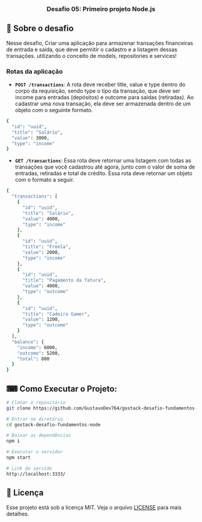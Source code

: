 <h3 align="center">
  Desafio 05: Primeiro projeto Node.js
</h3>

## :rocket: Sobre o desafio

Nesse desafio, Criar uma aplicação para armazenar transações financeiras de entrada e saída, que deve permitir o cadastro e a listagem dessas transações. utilizando o conceito de models, repositories e services!

### Rotas da aplicação

- **`POST /transactions`**: A rota deve receber title, value e type dentro do corpo da requisição, sendo type o tipo da transação, que deve ser income para entradas (depósitos) e outcome para saídas (retiradas). Ao cadastrar uma nova transação, ela deve ser armazenada dentro de um objeto com o seguinte formato.

```bash
{
  "id": "uuid",
  "title": "Salário",
  "value": 3000,
  "type": "income"
}

```


- **`GET /transactions`**: Essa rota deve retornar uma listagem com todas as transações que você cadastrou até agora, junto com o valor de soma de entradas, retiradas e total de crédito. Essa rota deve retornar um objeto com o formato a seguir.

```bash
{
  "transactions": [
    {
      "id": "uuid",
      "title": "Salário",
      "value": 4000,
      "type": "income"
    },
    {
      "id": "uuid",
      "title": "Freela",
      "value": 2000,
      "type": "income"
    },
    {
      "id": "uuid",
      "title": "Pagamento da fatura",
      "value": 4000,
      "type": "outcome"
    },
    {
      "id": "uuid",
      "title": "Cadeira Gamer",
      "value": 1200,
      "type": "outcome"
    }
  ],
  "balance": {
    "income": 6000,
    "outcome": 5200,
    "total": 800
  }
}
```



## ⌨ Como Executar o Projeto:

```bash
# Clonar o repositório
git clone https://github.com/GustavoDev764/gostack-desafio-fundamentos-node

# Entrar no diretório
cd gostack-desafio-fundamentos-node

# Baixar as dependências
npm i

# Executar o servidor
npm start

# Link do servido
http://localhost:3333/
```

## :memo: Licença

Esse projeto está sob a licença MIT. Veja o arquivo [LICENSE](./LICENSE.md) para mais detalhes.
